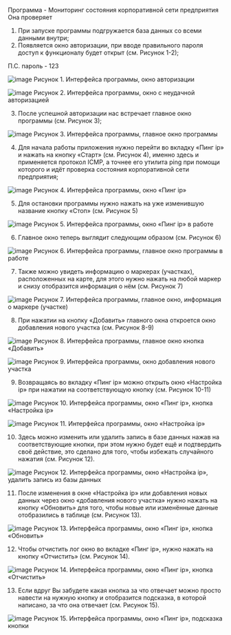 Программа - Мониторинг состояния корпоративной сети предприятия
Она проверяет 
1.	При запуске программы подгружается база данных со всеми данными внутри;
2.	Появляется окно авторизации, при вводе правильного пароля доступ к функционалу будет открыт (см. Рисунок 1-2);

П.С. пароль - 123

![image](https://github.com/OverNiko/Monitoring-git/assets/87976789/a02de382-c655-4275-a757-85d2fd4f9373)
Рисунок 1. Интерфейса программы, окно авторизации

![image](https://github.com/OverNiko/Monitoring-git/assets/87976789/565dd146-983f-44f3-b569-6d561157b21a)
Рисунок 2. Интерфейса программы, окно с неудачной авторизацией

3.	После успешной авторизации нас встречает главное окно программы (см. Рисунок 3);
 
![image](https://github.com/OverNiko/Monitoring-git/assets/87976789/1bf1275e-3b43-498f-9868-5a774abb738a)
Рисунок 3. Интерфейса программы, главное окно программы

4.	Для начала работы приложения нужно перейти во вкладку «Пинг ip» и нажать на кнопку «Старт» (см. Рисунок 4), именно здесь и применяется протокол ICMP, а точнее его утилита ping при помощи которого и идёт проверка состояния корпоративной сети предприятия;
 
![image](https://github.com/OverNiko/Monitoring-git/assets/87976789/5cb60dd6-0116-47fd-beea-25d6c354570d)
Рисунок 4. Интерфейса программы, окно «Пинг ip»

5.	 Для остановки программы нужно нажать на уже изменившую название кнопку «Стоп» (см. Рисунок 5)
 
![image](https://github.com/OverNiko/Monitoring-git/assets/87976789/f2c05601-e5af-4812-95b4-66059732c894)
Рисунок 5. Интерфейса программы, окно «Пинг ip» в работе

6.	Главное окно теперь выглядит следующим образом (см. Рисунок 6)
 
![image](https://github.com/OverNiko/Monitoring-git/assets/87976789/df5b4f4b-e3a4-409c-9e60-8f2b3ccc05cb)
Рисунок 6. Интерфейса программы, главное окно программы в работе

7.	Также можно увидеть информацию о маркерах (участках), расположенных на карте, для этого нужно нажать на любой маркер и снизу отобразится информация о нём (см. Рисунок 7)
 
![image](https://github.com/OverNiko/Monitoring-git/assets/87976789/a0c810eb-85b5-4e8c-91ea-a26492165e3b)
Рисунок 7. Интерфейса программы, главное окно, информация о маркере (участке)

8.	При нажатии на кнопку «Добавить» главного окна откроется окно добавления нового участка (см. Рисунок 8-9)

 ![image](https://github.com/OverNiko/Monitoring-git/assets/87976789/96c97aa3-1e35-4e2d-bdb8-83fc9bf993c2)
Рисунок 8. Интерфейса программы, главное окно кнопка «Добавить»

![image](https://github.com/OverNiko/Monitoring-git/assets/87976789/64ad882d-d462-41e7-ab88-5e6a3ebc83d0)
Рисунок 9. Интерфейса программы, окно добавления нового участка
 
9.	Возвращаясь во вкладку «Пинг ip» можно открыть окно «Настройка ip» при нажатии на соответствующую кнопку (см. Рисунок 10-11)

![image](https://github.com/OverNiko/Monitoring-git/assets/87976789/42e27f00-8f57-433e-ac7f-a7b783fd6562)
Рисунок 10. Интерфейса программы, окно «Пинг ip», кнопка «Настройка ip»

![image](https://github.com/OverNiko/Monitoring-git/assets/87976789/89d84f56-37bf-40a7-936b-6a0fd1b0f05e)
Рисунок 11. Интерфейса программы, окно «Настройка ip»

10.	Здесь можно изменить или удалить запись в базе данных нажав на соответствующие кнопки, при этом нужно будет ещё и подтвердить своё действие, это сделано для того, чтобы избежать случайного нажатия (см. Рисунок 12).
 
![image](https://github.com/OverNiko/Monitoring-git/assets/87976789/45b04e5c-780d-4a4e-b457-fbf4cefc06fd)
Рисунок 12. Интерфейса программы, окно «Настройка ip», удалить запись из базы данных

11.	После изменения в окне «Настройка ip» или добавления новых данных через окно «добавления нового участка» нужно нажать на кнопку «Обновить» для того, чтобы новые или изменённые данные отобразились в таблице (см. Рисунок 13).
 
![image](https://github.com/OverNiko/Monitoring-git/assets/87976789/029bab28-44fe-4e15-84fb-446fea259157)
Рисунок 13. Интерфейса программы, окно «Пинг ip», кнопка «Обновить»

12.	Чтобы отчистить лог окно во вкладке «Пинг ip», нужно нажать на кнопку «Отчистить» (см. Рисунок 14).

![image](https://github.com/OverNiko/Monitoring-git/assets/87976789/727f42f6-a8dd-45ee-82a2-8fba8ecc113e)
Рисунок 14. Интерфейса программы, окно «Пинг ip», кнопка «Отчистить»

13.	Если вдруг Вы забудете какая кнопка за что отвечает можно просто навести на нужную кнопку и отобразится подсказка, в которой написано, за что она отвечает (см. Рисунок 15).
 
![image](https://github.com/OverNiko/Monitoring-git/assets/87976789/a1dc2a72-9acc-4b52-b6d9-383b33130b61)
Рисунок 15. Интерфейса программы, окно «Пинг ip», подсказка кнопки
